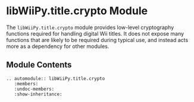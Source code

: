 # libWiiPy.title.crypto Module

The `libWiiPy.title.crypto` module provides low-level cryptography functions required for handling digital Wii titles. It does not expose many functions that are likely to be required during typical use, and instead acts more as a dependency for other modules.

## Module Contents

```{eval-rst}
.. automodule:: libWiiPy.title.crypto
   :members:
   :undoc-members:
   :show-inheritance:
```
